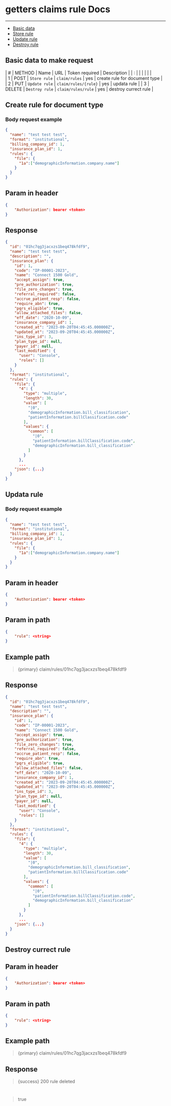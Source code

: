 # getters claims rule Docs

---

- [Basic data](#basic-data)
- [Store rule](#store)
- [Update rule](#update)
- [Destroy rule](#destroy)

<a name="basic-data"></a>
## Basic data to make request

| #  | METHOD | Name                        | URL                                   | Token required | Description                          |
| :  |        |                             |                                       |                |                                      |  
| 1  | POST   | `Store rule`                | `claim/rules`                         | yes            | create rule for document type        |         
| 2  | PUT    | `Update rule`               | `claim/rules/{rule}`                  | yes            | updata rule                          |
| 3  | DELETE | `Destroy rule`              | `claim/rules/rule`                    | yes            | destroy currect rule                 |

<a name="store"></a>
## Create rule for document type

### Body request example

```json
{
  "name": "test test test",
  "format": "institutional",
  "billing_company_id": 1,
  "insurance_plan_id": 1,
  "rules": {
    "file": {
      "1a":["demographicInformation.company.name"]
    }
  }
}
```

## Param in header

```json
{
    "Authorization": bearer <token>
}
```

## Response
```json
{
  "id": "01hc7qg3jacxzs1beq478kfdf9",
  "name": "test test test",
  "description": "",
  "insurance_plan": {
    "id": 1,
    "code": "IP-00001-2023",
    "name": "Connect 1500 Gold",
    "accept_assign": true,
    "pre_authorization": true,
    "file_zero_changes": true,
    "referral_required": false,
    "accrue_patient_resp": false,
    "require_abn": true,
    "pqrs_eligible": true,
    "allow_attached_files": false,
    "eff_date": "2020-10-09",
    "insurance_company_id": 1,
    "created_at": "2023-09-20T04:45:45.000000Z",
    "updated_at": "2023-09-20T04:45:45.000000Z",
    "ins_type_id": 3,
    "plan_type_id": null,
    "payer_id": null,
    "last_modified": {
      "user": "Console",
      "roles": []
    }
  },
  "format": "institutional",
  "rules": {
    "file": {
      "4": {
        "type": "multiple",
        "length": 30,
        "value": [
          "|0",
          "demographicInformation.bill_classification",
          "patientInformation.billClassification.code"
        ],
        "values": {
          "common": [
            "|0",
            "patientInformation.billClassification.code",
            "demographicInformation.bill_classification"
          ]
        }
      },
      ...
    "json": {...}
  }
}
```

<a name="update"></a>
## Updata rule

### Body request example

```json
{
  "name": "test test test",
  "format": "institutional",
  "billing_company_id": 1,
  "insurance_plan_id": 1,
  "rules": {
    "file": {
      "1a":["demographicInformation.company.name"]
    }
  }
}
```

## Param in header

```json
{
    "Authorization": bearer <token>
}
```

## Param in path

```json
{
    "rule": <string>
}
```

## Example path

>{primary} claim/rules/01hc7qg3jacxzs1beq478kfdf9

## Response
```json
{
  "id": "01hc7qg3jacxzs1beq478kfdf9",
  "name": "test test test",
  "description": "",
  "insurance_plan": {
    "id": 1,
    "code": "IP-00001-2023",
    "name": "Connect 1500 Gold",
    "accept_assign": true,
    "pre_authorization": true,
    "file_zero_changes": true,
    "referral_required": false,
    "accrue_patient_resp": false,
    "require_abn": true,
    "pqrs_eligible": true,
    "allow_attached_files": false,
    "eff_date": "2020-10-09",
    "insurance_company_id": 1,
    "created_at": "2023-09-20T04:45:45.000000Z",
    "updated_at": "2023-09-20T04:45:45.000000Z",
    "ins_type_id": 3,
    "plan_type_id": null,
    "payer_id": null,
    "last_modified": {
      "user": "Console",
      "roles": []
    }
  },
  "format": "institutional",
  "rules": {
    "file": {
      "4": {
        "type": "multiple",
        "length": 30,
        "value": [
          "|0",
          "demographicInformation.bill_classification",
          "patientInformation.billClassification.code"
        ],
        "values": {
          "common": [
            "|0",
            "patientInformation.billClassification.code",
            "demographicInformation.bill_classification"
          ]
        }
      },
      ...
    "json": {...}
  }
}
```

<a name="destroy"></a>
## Destroy currect rule

## Param in header

```json
{
    "Authorization": bearer <token>
}
```

## Param in path

```json
{
    "rule": <string>
}
```

## Example path

>{primary} claim/rules/01hc7qg3jacxzs1beq478kfdf9

## Response

> {success} 200 rule deleted


#
> true
